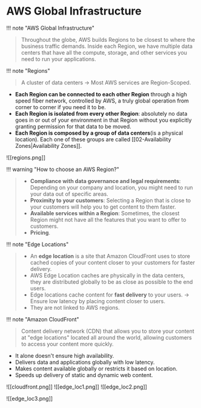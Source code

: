 # AWS Global Infrastructure

!!! note "AWS Global Infrastructure"
> Throughout the globe, AWS builds Regions to be closest to where the business traffic demands. Inside each Region, we have multiple data centers that have all the compute, storage, and other services you need to run your applications.


!!! note "Regions"
> A cluster of data centers -> Most AWS services are Region-Scoped.


 - **Each Region can be connected to each other Region** through a high speed fiber network, controlled by AWS, a truly global operation from corner to corner if you need it to be.
 - **Each Region is isolated from every other Region**: absolutely no data goes in or out of your environment in that Region without you explicitly granting permission for that data to be moved.
 - **Each Region is composed by a group of data centers**(is a physical location). Each one of these groups are called [[02-Availability Zones|Availability Zones]].

![[regions.png]]


!!! warning "How to choose an AWS Region?"
> - **Compliance with data governance and legal requirements**: Depending on your company and location, you might need to run your data out of specific areas. 
> - **Proximity to your customers**: Selecting a Region that is close to your customers will help you to get content to them faster.
> - **Available services within a Region**: Sometimes, the closest Region might not have all the features that you want to offer to customers.
> - **Pricing**.


!!! note "Edge Locations"
> - An **edge location** is a site that Amazon CloudFront uses to store cached copies of your content closer to your customers for faster delivery.
> - AWS Edge Location caches are physically in the data centers, they are distributed globally to be as close as possible to the end users. 
> - Edge locations cache content for **fast delivery** to your users. -> Ensure low latency by placing content closer to users.
> - They are not linked to AWS regions.


!!! note "Amazon CloudFront"
> Content delivery network (CDN) that allows you to store your content at "edge locations" located all around the world, allowing customers to access your content more quickly.

 - It alone doesn't ensure high availability.
 - Delivers data and applications globally with low latency.
 - Makes content available globally or restricts it based on location.
 - Speeds up delivery of static and dynamic web content.


![[cloudfront.png]]
![[edge_loc1.png]]
![[edge_loc2.png]]

![[edge_loc3.png]]